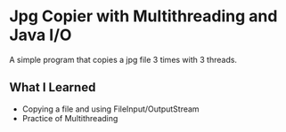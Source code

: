 # Jpg Copier with Multithreading and Java I/O

 A simple program that copies a jpg file 3 times with 3 threads.
 
## What I Learned

* Copying a file and using FileInput/OutputStream 
* Practice of Multithreading
